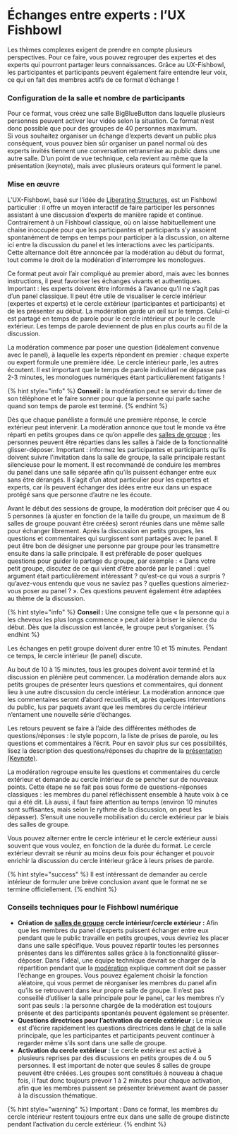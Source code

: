 # Échanges entre experts : l’UX Fishbowl

Les thèmes complexes exigent de prendre en compte plusieurs perspectives. Pour ce faire, vous pouvez regrouper des expertes et des experts qui pourront partager leurs connaissances. Grâce au UX-Fishbowl, les participantes et participants peuvent également faire entendre leur voix, ce qui en fait des membres actifs de ce format d’échange !

### Configuration de la salle et nombre de participants

Pour ce format, vous créez une salle BigBlueButton dans laquelle plusieurs personnes peuvent activer leur vidéo selon la situation. Ce format n’est donc possible que pour des groupes de 40 personnes maximum.   
Si vous souhaitez organiser un échange d’experts devant un public plus conséquent, vous pouvez bien sûr organiser un panel normal où des experts invités tiennent une conversation retransmise au public dans une autre salle. D’un point de vue technique, cela revient au même que la présentation \(keynote\), mais avec plusieurs orateurs qui forment le panel.  


### Mise en œuvre

L’UX-Fishbowl, basé sur l’idée de [Liberating Structures](https://liberatingstructures.de/liberating-structures-menue/user-experience-fishbowl/), est un Fishbowl particulier : il offre un moyen interactif de faire participer les personnes assistant à une discussion d’experts de manière rapide et continue. Contrairement à un Fishbowl classique, où on laisse habituellement une chaise inoccupée pour que les participantes et participants s’y assoient spontanément de temps en temps pour participer à la discussion, on alterne ici entre la discussion du panel et les interactions avec les participants. Cette alternance doit être annoncée par la modération au début du format, tout comme le droit de la modération d’interrompre les monologues.

Ce format peut avoir l’air compliqué au premier abord, mais avec les bonnes instructions, il peut favoriser les échanges vivants et authentiques. Important : les experts doivent être informés à l’avance qu’il ne s’agit pas d’un panel classique. Il peut être utile de visualiser le cercle intérieur \(expertes et experts\) et le cercle extérieur \(participantes et participants\) et de les présenter au début. La modération garde un œil sur le temps. Celui-ci est partagé en temps de parole pour le cercle intérieur et pour le cercle extérieur. Les temps de parole deviennent de plus en plus courts au fil de la discussion.

La modération commence par poser une question \(idéalement convenue avec le panel\), à laquelle les experts répondent en premier : chaque experte ou expert formule une première idée. Le cercle intérieur parle, les autres écoutent. Il est important que le temps de parole individuel ne dépasse pas 2-3 minutes, les monologues numériques étant particulièrement fatigants !

{% hint style="info" %}
**Conseil :** la modération peut se servir du timer de son téléphone et le faire sonner pour que la personne qui parle sache quand son temps de parole est terminé.
{% endhint %}

Dès que chaque panéliste a formulé une première réponse, le cercle extérieur peut intervenir. La modération annonce que tout le monde va être réparti en petits groupes dans ce qu’on appelle des [salles de groupe](../../fonctionnalites/bigbluebutton/salles-de-groupes.md) ; les personnes peuvent être réparties dans les salles à l’aide de la fonctionnalité glisser-déposer. Important : informez les participantes et participants qu’ils doivent suivre l’invitation dans la salle de groupe, la salle principale restant silencieuse pour le moment. Il est recommandé de conduire les membres du panel dans une salle séparée afin qu’ils puissent échanger entre eux sans être dérangés. Il s’agit d’un atout particulier pour les expertes et experts, car ils peuvent échanger des idées entre eux dans un espace protégé sans que personne d’autre ne les écoute.

Avant le début des sessions de groupe, la modération doit préciser que 4 ou 5 personnes \(à ajuster en fonction de la taille du groupe, un maximum de 8 salles de groupe pouvant être créées\) seront réunies dans une même salle pour échanger librement. Après la discussion en petits groupes, les questions et commentaires qui surgissent sont partagés avec le panel. Il peut être bon de désigner une personne par groupe pour les transmettre ensuite dans la salle principale. Il est préférable de poser quelques questions pour guider le partage du groupe, par exemple : « Dans votre petit groupe, discutez de ce qui vient d’être abordé par le panel : quel argument était particulièrement intéressant ? qu’est-ce qui vous a surpris ? qu’avez-vous entendu que vous ne saviez pas ? quelles questions aimeriez-vous poser au panel ? ». Ces questions peuvent également être adaptées au thème de la discussion.

{% hint style="info" %}
**Conseil :** Une consigne telle que « la personne qui a les cheveux les plus longs commence » peut aider à briser le silence du début. Dès que la discussion est lancée, le groupe peut s’organiser.
{% endhint %}

Les échanges en petit groupe doivent durer entre 10 et 15 minutes. Pendant ce temps, le cercle intérieur \(le panel\) discute.

Au bout de 10 à 15 minutes, tous les groupes doivent avoir terminé et la discussion en plénière peut commencer. La modération demande alors aux petits groupes de présenter leurs questions et commentaires, qui donnent lieu à une autre discussion du cercle intérieur. La modération annonce que les commentaires seront d’abord recueillis et, après quelques interventions du public, lus par paquets avant que les membres du cercle intérieur n’entament une nouvelle série d’échanges.  
  
Les retours peuvent se faire à l’aide des différentes méthodes de questions/réponses : le style popcorn, la liste de prises de parole, ou les questions et commentaires à l’écrit. Pour en savoir plus sur ces possibilités, lisez la description des questions/réponses du chapitre de la [présentation \(Keynote\)](keynote.md).  
  
La modération regroupe ensuite les questions et commentaires du cercle extérieur et demande au cercle intérieur de se pencher sur de nouveaux points. Cette étape ne se fait pas sous forme de questions-réponses classiques : les membres du panel réfléchissent ensemble à haute voix à ce qui a été dit. Là aussi, il faut faire attention au temps \(environ 10 minutes sont suffisantes, mais selon le rythme de la discussion, on peut les dépasser\). S’ensuit une nouvelle mobilisation du cercle extérieur par le biais des salles de groupe.  
  
Vous pouvez alterner entre le cercle intérieur et le cercle extérieur aussi souvent que vous voulez, en fonction de la durée du format. Le cercle extérieur devrait se réunir au moins deux fois pour échanger et pouvoir enrichir la discussion du cercle intérieur grâce à leurs prises de parole.

{% hint style="success" %}
Il est intéressant de demander au cercle intérieur de formuler une brève conclusion avant que le format ne se termine officiellement.
{% endhint %}

### Conseils techniques pour le Fishbowl numérique

* **Création de** [**salles de groupe**](../../fonctionnalites/bigbluebutton/salles-de-groupes.md) **cercle intérieur/cercle extérieur :** Afin que les membres du panel d’experts puissent échanger entre eux pendant que le public travaille en petits groupes, vous devriez les placer dans une salle spécifique. Vous pouvez répartir toutes les personnes présentes dans les différentes salles grâce à la fonctionnalité glisser-déposer. Dans l’idéal, une équipe technique devrait se charger de la répartition pendant que la [modération](../../fonctionnalites/bigbluebutton/droits-de-moderation.md) explique comment doit se passer l’échange en groupes. Vous pouvez également choisir la fonction aléatoire, qui vous permet de réorganiser les membres du panel afin qu’ils se retrouvent dans leur propre salle de groupe. Il n’est pas conseillé d’utiliser la salle principale pour le panel, car les membres n’y sont pas seuls : la personne chargée de la modération est toujours présente et des participants spontanés peuvent également se présenter.
* **Questions directrices pour l’activation du cercle extérieur :** Le mieux est d’écrire rapidement les questions directrices dans le [chat](../../fonctionnalites/bigbluebutton/interaction.md#chat) de la salle principale, que les participantes et participants peuvent continuer à regarder même s’ils sont dans une salle de groupe.
* **Activation du cercle extérieur :** Le cercle extérieur est activé à plusieurs reprises par des discussions en petits groupes de 4 ou 5 personnes. Il est important de noter que seules 8 salles de groupe peuvent être créées. Les groupes sont constitués à nouveau à chaque fois, il faut donc toujours prévoir 1 à 2 minutes pour chaque activation, afin que les membres puissent se présenter brièvement avant de passer à la discussion thématique.

{% hint style="warning" %}
Important : Dans ce format, les membres du cercle intérieur restent toujours entre eux dans une salle de groupe distincte pendant l’activation du cercle extérieur.
{% endhint %}

